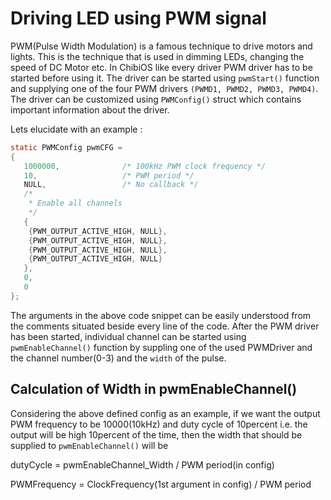 # Driving LED using PWM signal

PWM(Pulse Width Modulation) is a famous technique to drive motors and lights. This is the technique that is used in dimming LEDs, changing
the speed of DC Motor etc. In ChibiOS like every driver PWM driver has to be started before using it. The driver can be started using `pwmStart()` function and supplying one of the four PWM drivers `(PWMD1, PWMD2, PWMD3, PWMD4)`. The driver can be customized using `PWMConfig()` struct which contains important information about the driver. 

Lets elucidate with an example : 
```C
static PWMConfig pwmCFG =
{
   1000000,              /* 100kHz PWM clock frequency */
   10,                   /* PWM period */
   NULL,                 /* No callback */
   /*
    * Enable all channels
    */
   {
    {PWM_OUTPUT_ACTIVE_HIGH, NULL},
    {PWM_OUTPUT_ACTIVE_HIGH, NULL},
    {PWM_OUTPUT_ACTIVE_HIGH, NULL},
    {PWM_OUTPUT_ACTIVE_HIGH, NULL}
   },
   0,
   0
};
```
The arguments in the above code snippet can be easily understood from the comments situated beside every line of the code. After the PWM
driver has been started, individual channel can be started using `pwmEnableChannel()` function by suppling one of the used PWMDriver and the channel number(0-3) and the `width` of the pulse.

## Calculation of Width in pwmEnableChannel()
Considering the above defined config as an example, if we want the output PWM frequency to be 10000(10kHz) and duty cycle of 10percent i.e. the 
output will be high 10percent of the time, then the width that should be supplied to `pwmEnableChannel()` will be

dutyCycle 	= 	pwmEnableChannel_Width / PWM period(in config)

PWMFrequency 	= 	ClockFrequency(1st argument in config) / PWM period


